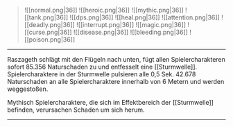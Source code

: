 > ![[normal.png|36]] ![[heroic.png|36]] ![[mythic.png|36]]
> ![[tank.png|36]] ![[dps.png|36]] ![[heal.png|36]]
> ![[attention.png|36]] ![[deadly.png|36]] ![[interrupt.png|36]]
> ![[magic.png|36]] ![[curse.png|36]] ![[disease.png|36]] ![[bleeding.png|36]] ![[poison.png|36]] 

***
Raszageth schlägt mit den Flügeln nach unten, fügt allen Spielercharakteren sofort 85.356 Naturschaden zu und entfesselt eine [[Sturmwelle]]. Spielercharaktere in der Sturmwelle pulsieren alle 0,5 Sek. 42.678 Naturschaden an alle Spielercharaktere innerhalb von 6 Metern und werden weggestoßen.

Mythisch Spielercharaktere, die sich im Effektbereich der [[Sturmwelle]] befinden, verursachen Schaden um sich herum.

***